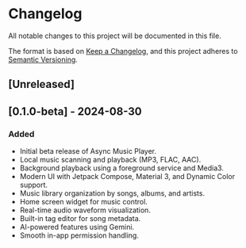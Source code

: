 # Changelog

All notable changes to this project will be documented in this file.

The format is based on [Keep a Changelog](https://keepachangelog.com/en/1.0.0/),
and this project adheres to [Semantic Versioning](https://semver.org/spec/v2.0.0.html).

## [Unreleased]

## [0.1.0-beta] - 2024-08-30

### Added
- Initial beta release of Async Music Player.
- Local music scanning and playback (MP3, FLAC, AAC).
- Background playback using a foreground service and Media3.
- Modern UI with Jetpack Compose, Material 3, and Dynamic Color support.
- Music library organization by songs, albums, and artists.
- Home screen widget for music control.
- Real-time audio waveform visualization.
- Built-in tag editor for song metadata.
- AI-powered features using Gemini.
- Smooth in-app permission handling.

